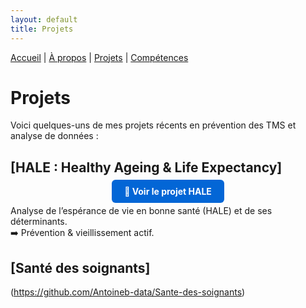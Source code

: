 ```yaml
---
layout: default
title: Projets
---
```


[Accueil](/) | [À propos](/about) | [Projets](/projects) | [Compétences](/skills)

# Projets

Voici quelques-uns de mes projets récents en prévention des TMS et analyse de données :  



## [HALE : Healthy Ageing & Life Expectancy] 
<p align="center">
  <a href="/hale" style="background-color:#0366d6; color:white; padding:10px 20px; text-decoration:none; border-radius:6px; font-weight:bold;">
    🚀 Voir le projet HALE
  </a>
</p>


Analyse de l’espérance de vie en bonne santé (HALE) et de ses déterminants.  
➡️ Prévention & vieillissement actif.  



## [Santé des soignants] 
(https://github.com/Antoineb-data/Sante-des-soignants)



